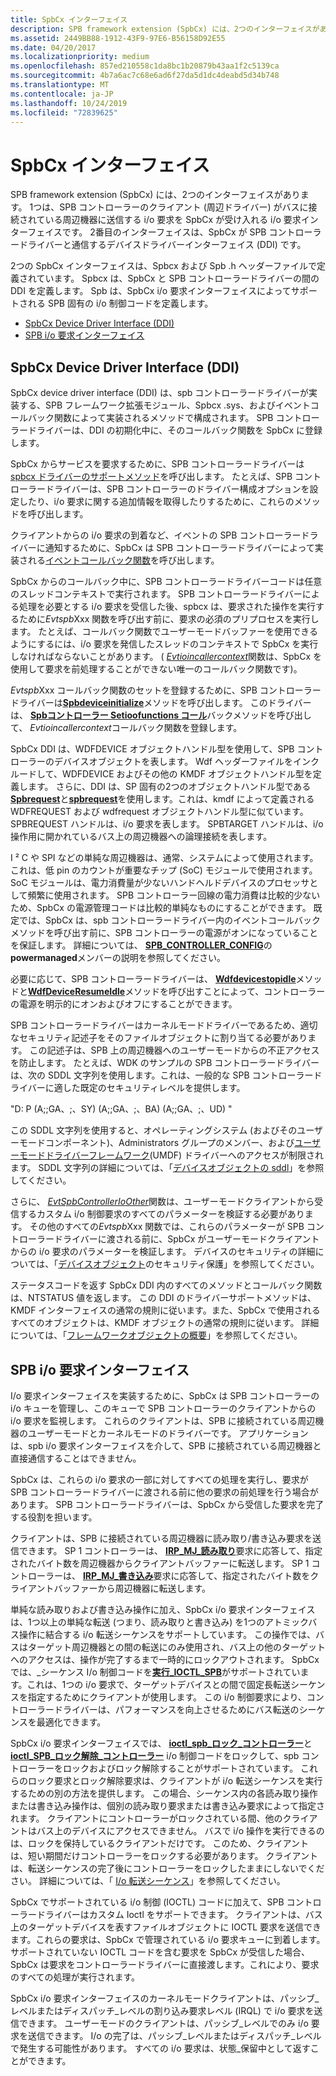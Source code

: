 ```yaml
---
title: SpbCx インターフェイス
description: SPB framework extension (SpbCx) には、2つのインターフェイスがあります。
ms.assetid: 2449BB88-1912-43F9-97E6-B56158D92E55
ms.date: 04/20/2017
ms.localizationpriority: medium
ms.openlocfilehash: 857ed210558c1da8bc1b20879b43aa1f2c5139ca
ms.sourcegitcommit: 4b7a6ac7c68e6ad6f27da5d1dc4deabd5d34b748
ms.translationtype: MT
ms.contentlocale: ja-JP
ms.lasthandoff: 10/24/2019
ms.locfileid: "72839625"
---
```

# <a name="spbcx-interfaces"></a>SpbCx インターフェイス


SPB framework extension (SpbCx) には、2つのインターフェイスがあります。 1つは、SPB コントローラーのクライアント (周辺ドライバー) がバスに接続されている周辺機器に送信する i/o 要求を SpbCx が受け入れる i/o 要求インターフェイスです。 2番目のインターフェイスは、SpbCx が SPB コントローラードライバーと通信するデバイスドライバーインターフェイス (DDI) です。

2つの SpbCx インターフェイスは、Spbcx および Spb .h ヘッダーファイルで定義されています。 Spbcx は、SpbCx と SPB コントローラードライバーの間の DDI を定義します。 Spb は、SpbCx i/o 要求インターフェイスによってサポートされる SPB 固有の i/o 制御コードを定義します。

-   [SpbCx Device Driver Interface (DDI)](#spbcx-device-driver-interface-ddi)
-   [SPB i/o 要求インターフェイス](#spb-io-request-interface)

## <a name="spbcx-device-driver-interface-ddi"></a>SpbCx Device Driver Interface (DDI)


SpbCx device driver interface (DDI) は、spb コントローラードライバーが実装する、SPB フレームワーク拡張モジュール、Spbcx .sys、およびイベントコールバック関数によって実装されるメソッドで構成されます。 SPB コントローラードライバーは、DDI の初期化中に、そのコールバック関数を SpbCx に登録します。

SpbCx からサービスを要求するために、SPB コントローラードライバーは[spbcx ドライバーのサポートメソッド](https://docs.microsoft.com/previous-versions/hh450910(v=vs.85))を呼び出します。 たとえば、SPB コントローラードライバーは、SPB コントローラーのドライバー構成オプションを設定したり、i/o 要求に関する追加情報を取得したりするために、これらのメソッドを呼び出します。

クライアントからの i/o 要求の到着など、イベントの SPB コントローラードライバーに通知するために、SpbCx は SPB コントローラードライバーによって実装される[イベントコールバック関数](https://docs.microsoft.com/previous-versions/hh450911(v=vs.85))を呼び出します。

SpbCx からのコールバック中に、SPB コントローラードライバーコードは任意のスレッドコンテキストで実行されます。 SPB コントローラードライバーによる処理を必要とする i/o 要求を受信した後、spbcx は、要求された操作を実行するために*Evtspb*Xxx 関数を呼び出す前に、要求の必須のプリプロセスを実行します。 たとえば、コールバック関数でユーザーモードバッファーを使用できるようにするには、i/o 要求を発信したスレッドのコンテキストで SpbCx を実行しなければならないことがあります。 ( [*Evtioincallercontext*](https://docs.microsoft.com/windows-hardware/drivers/ddi/wdfdevice/nc-wdfdevice-evt_wdf_io_in_caller_context)関数は、SpbCx を使用して要求を前処理することができない唯一のコールバック関数です)。

*Evtspb*Xxx コールバック関数のセットを登録するために、SPB コントローラードライバーは[**Spbdeviceinitialize**](https://docs.microsoft.com/windows-hardware/drivers/ddi/spbcx/nf-spbcx-spbdeviceinitialize)メソッドを呼び出します。 このドライバーは、 [**Spbコントローラー Setioofunctions コール**](https://docs.microsoft.com/windows-hardware/drivers/ddi/spbcx/nf-spbcx-spbcontrollersetioothercallback)バックメソッドを呼び出して、 *Evtioincallercontext*コールバック関数を登録します。

SpbCx DDI は、WDFDEVICE オブジェクトハンドル型を使用して、SPB コントローラーのデバイスオブジェクトを表します。 Wdf ヘッダーファイルをインクルードして、WDFDEVICE およびその他の KMDF オブジェクトハンドル型を定義します。 さらに、DDI は、SP 固有の2つのオブジェクトハンドル型である[**Spbrequest**](https://docs.microsoft.com/windows-hardware/drivers/spb/spbcx-object-handles)と[**spbrequest**](https://docs.microsoft.com/windows-hardware/drivers/spb/spbcx-object-handles)を使用します。これは、kmdf によって定義される WDFREQUEST および wdfrequest オブジェクトハンドル型に似ています。 SPBREQUEST ハンドルは、i/o 要求を表します。 SPBTARGET ハンドルは、i/o 操作用に開かれているバス上の周辺機器への論理接続を表します。

I ² C や SPI などの単純な周辺機器は、通常、システムによって使用されます。これは、低 pin のカウントが重要なチップ (SoC) モジュールで使用されます。 SoC モジュールは、電力消費量が少ないハンドヘルドデバイスのプロセッサとして頻繁に使用されます。 SPB コントローラー回線の電力消費は比較的少ないため、SpbCx の電源管理コードは比較的単純なものにすることができます。 既定では、SpbCx は、spb コントローラードライバー内のイベントコールバックメソッドを呼び出す前に、SPB コントローラーの電源がオンになっていることを保証します。 詳細については、 [**SPB\_CONTROLLER\_CONFIG**](https://docs.microsoft.com/windows-hardware/drivers/ddi/spbcx/ns-spbcx-_spb_controller_config)の**powermanaged**メンバーの説明を参照してください。

必要に応じて、SPB コントローラードライバーは、 [**Wdfdevicestopidle**](https://docs.microsoft.com/windows-hardware/drivers/ddi/wdfdevice/nf-wdfdevice-wdfdevicestopidle)メソッドと[**WdfDeviceResumeIdle**](https://docs.microsoft.com/windows-hardware/drivers/ddi/wdfdevice/nf-wdfdevice-wdfdeviceresumeidle)メソッドを呼び出すことによって、コントローラーの電源を明示的にオンおよびオフにすることができます。

SPB コントローラードライバーはカーネルモードドライバーであるため、適切なセキュリティ記述子をそのファイルオブジェクトに割り当てる必要があります。 この記述子は、SPB 上の周辺機器へのユーザーモードからの不正アクセスを防止します。 たとえば、WDK のサンプルの SPB コントローラードライバーは、次の SDDL 文字列を使用します。これは、一般的な SPB コントローラードライバーに適した既定のセキュリティレベルを提供します。

"D: P (A;;GA、;、SY) (A;;GA、;、BA) (A;;GA、;、UD) "

この SDDL 文字列を使用すると、オペレーティングシステム (およびそのユーザーモードコンポーネント)、Administrators グループのメンバー、および[ユーザーモードドライバーフレームワーク](https://docs.microsoft.com/windows-hardware/drivers/wdf/overview-of-the-umdf)(UMDF) ドライバーへのアクセスが制限されます。 SDDL 文字列の詳細については、「[デバイスオブジェクトの sddl](https://docs.microsoft.com/windows-hardware/drivers/kernel/sddl-for-device-objects)」を参照してください。

さらに、 [*EvtSpbControllerIoOther*](https://docs.microsoft.com/windows-hardware/drivers/ddi/spbcx/nc-spbcx-evt_spb_controller_other)関数は、ユーザーモードクライアントから受信するカスタム i/o 制御要求のすべてのパラメーターを検証する必要があります。 その他のすべての*Evtspb*Xxx 関数では、これらのパラメーターが SPB コントローラードライバーに渡される前に、SpbCx がユーザーモードクライアントからの i/o 要求のパラメーターを検証します。 デバイスのセキュリティの詳細については、「[デバイスオブジェクト](https://docs.microsoft.com/windows-hardware/drivers/kernel/securing-device-objects)のセキュリティ保護」を参照してください。

ステータスコードを返す SpbCx DDI 内のすべてのメソッドとコールバック関数は、NTSTATUS 値を返します。 この DDI のドライバーサポートメソッドは、KMDF インターフェイスの通常の規則に従います。また、SpbCx で使用されるすべてのオブジェクトは、KMDF オブジェクトの通常の規則に従います。 詳細については、「[フレームワークオブジェクトの概要](https://docs.microsoft.com/windows-hardware/drivers/wdf/introduction-to-framework-objects)」を参照してください。

## <a name="spb-io-request-interface"></a>SPB i/o 要求インターフェイス


I/o 要求インターフェイスを実装するために、SpbCx は SPB コントローラーの i/o キューを管理し、このキューで SPB コントローラーのクライアントからの i/o 要求を監視します。 これらのクライアントは、SPB に接続されている周辺機器のユーザーモードとカーネルモードのドライバーです。 アプリケーションは、spb i/o 要求インターフェイスを介して、SPB に接続されている周辺機器と直接通信することはできません。

SpbCx は、これらの i/o 要求の一部に対してすべての処理を実行し、要求が SPB コントローラードライバーに渡される前に他の要求の前処理を行う場合があります。 SPB コントローラードライバーは、SpbCx から受信した要求を完了する役割を担います。

クライアントは、SPB に接続されている周辺機器に読み取り/書き込み要求を送信できます。 SP 1 コントローラーは、 [**IRP\_MJ\_読み取り**](https://docs.microsoft.com/previous-versions/ff546883(v=vs.85))要求に応答して、指定されたバイト数を周辺機器からクライアントバッファーに転送します。 SP 1 コントローラーは、 [**IRP\_MJ\_書き込み**](https://docs.microsoft.com/previous-versions/ff546904(v=vs.85))要求に応答して、指定されたバイト数をクライアントバッファーから周辺機器に転送します。

単純な読み取りおよび書き込み操作に加え、SpbCx i/o 要求インターフェイスは、1つ以上の単純な転送 (つまり、読み取りと書き込み) を1つのアトミックバス操作に結合する i/o 転送シーケンスをサポートしています。 この操作では、バスはターゲット周辺機器との間の転送にのみ使用され、バス上の他のターゲットへのアクセスは、操作が完了するまで一時的にロックアウトされます。 SpbCx では、\_シーケンス I/o 制御コードを[**実行\_IOCTL\_SPB**](https://msdn.microsoft.com/library/windows/hardware/hh450857)がサポートされています。これは、1つの i/o 要求で、ターゲットデバイスとの間で固定長転送シーケンスを指定するためにクライアントが使用します。 この i/o 制御要求により、コントローラードライバーは、パフォーマンスを向上させるためにバス転送のシーケンスを最適化できます。

SpbCx i/o 要求インターフェイスでは、 [**ioctl\_spb\_ロック\_コントローラー**](https://msdn.microsoft.com/library/windows/hardware/hh450858)と[**ioctl\_SPB\_ロック解除\_コントローラー**](https://msdn.microsoft.com/library/windows/hardware/hh450859) i/o 制御コードをロックして、spb コントローラーをロックおよびロック解除することがサポートされています。 これらのロック要求とロック解除要求は、クライアントが i/o 転送シーケンスを実行するための別の方法を提供します。 この場合、シーケンス内の各読み取り操作または書き込み操作は、個別の読み取り要求または書き込み要求によって指定されます。 クライアントにコントローラーがロックされている間、他のクライアントはバス上のデバイスにアクセスできません。 バスで i/o 操作を実行できるのは、ロックを保持しているクライアントだけです。 このため、クライアントは、短い期間だけコントローラーをロックする必要があります。 クライアントは、転送シーケンスの完了後にコントローラーをロックしたままにしないでください。 詳細については、「 [I/o 転送シーケンス](https://docs.microsoft.com/windows-hardware/drivers/spb/i-o-transfer-sequences)」を参照してください。

SpbCx でサポートされている i/o 制御 (IOCTL) コードに加えて、SPB コントローラードライバーはカスタム Ioctl をサポートできます。 クライアントは、バス上のターゲットデバイスを表すファイルオブジェクトに IOCTL 要求を送信できます。これらの要求は、SpbCx で管理されている i/o 要求キューに到着します。 サポートされていない IOCTL コードを含む要求を SpbCx が受信した場合、SpbCx は要求をコントローラードライバーに直接渡します。これにより、要求のすべての処理が実行されます。

SpbCx i/o 要求インターフェイスのカーネルモードクライアントは、パッシブ\_レベルまたはディスパッチ\_レベルの割り込み要求レベル (IRQL) で i/o 要求を送信できます。 ユーザーモードのクライアントは、パッシブ\_レベルでのみ i/o 要求を送信できます。 I/o の完了は、パッシブ\_レベルまたはディスパッチ\_レベルで発生する可能性があります。 すべての i/o 要求は、状態\_保留中として返すことができます。

 

 




